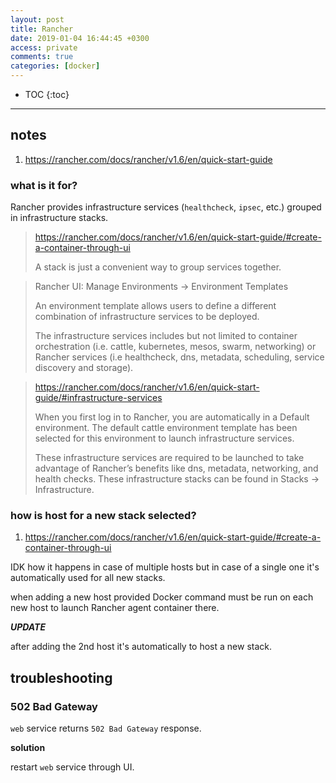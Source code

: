 ```yaml
---
layout: post
title: Rancher
date: 2019-01-04 16:44:45 +0300
access: private
comments: true
categories: [docker]
---
```


<!-- more -->

* TOC
{:toc}
<hr>

notes
-----

1. <https://rancher.com/docs/rancher/v1.6/en/quick-start-guide>

### what is it for?

Rancher provides infrastructure services (`healthcheck`, `ipsec`, etc.) grouped
in infrastructure stacks.

> <https://rancher.com/docs/rancher/v1.6/en/quick-start-guide/#create-a-container-through-ui>
>
> A stack is just a convenient way to group services together.

> Rancher UI: Manage Environments → Environment Templates
>
> An environment template allows users to define a different combination of
> infrastructure services to be deployed.
>
> The infrastructure services includes but not limited to container orchestration
> (i.e. cattle, kubernetes, mesos, swarm, networking) or Rancher services
> (i.e healthcheck, dns, metadata, scheduling, service discovery and storage).

> <https://rancher.com/docs/rancher/v1.6/en/quick-start-guide/#infrastructure-services>
>
> When you first log in to Rancher, you are automatically in a Default
> environment. The default cattle environment template has been selected
> for this environment to launch infrastructure services.
>
> These infrastructure services are required to be launched to take advantage
> of Rancher’s benefits like dns, metadata, networking, and health checks.
> These infrastructure stacks can be found in Stacks -> Infrastructure.

### how is host for a new stack selected?

1. <https://rancher.com/docs/rancher/v1.6/en/quick-start-guide/#create-a-container-through-ui>

IDK how it happens in case of multiple hosts but in case of a single one it's
automatically used for all new stacks.

when adding a new host provided Docker command must be run on each new host to
launch Rancher agent container there.

***UPDATE***

after adding the 2nd host it's automatically to host a new stack.

troubleshooting
---------------

### 502 Bad Gateway

`web` service returns `502 Bad Gateway` response.

**solution**

restart `web` service through UI.

